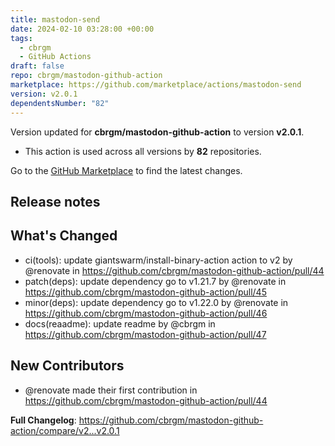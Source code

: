 ```yaml
---
title: mastodon-send
date: 2024-02-10 03:28:00 +00:00
tags:
  - cbrgm
  - GitHub Actions
draft: false
repo: cbrgm/mastodon-github-action
marketplace: https://github.com/marketplace/actions/mastodon-send
version: v2.0.1
dependentsNumber: "82"
---
```



Version updated for **cbrgm/mastodon-github-action** to version **v2.0.1**.
- This action is used across all versions by **82** repositories.

Go to the [GitHub Marketplace](https://github.com/marketplace/actions/mastodon-send) to find the latest changes.

## Release notes

## What's Changed
* ci(tools): update giantswarm/install-binary-action action to v2 by @renovate in https://github.com/cbrgm/mastodon-github-action/pull/44
* patch(deps): update dependency go to v1.21.7 by @renovate in https://github.com/cbrgm/mastodon-github-action/pull/45
* minor(deps): update dependency go to v1.22.0 by @renovate in https://github.com/cbrgm/mastodon-github-action/pull/46
* docs(reaadme): update readme by @cbrgm in https://github.com/cbrgm/mastodon-github-action/pull/47

## New Contributors
* @renovate made their first contribution in https://github.com/cbrgm/mastodon-github-action/pull/44

**Full Changelog**: https://github.com/cbrgm/mastodon-github-action/compare/v2...v2.0.1
